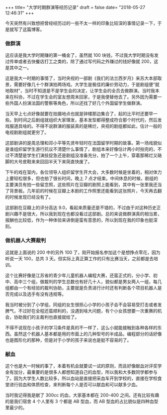 +++
title= "大学时期群演等经历记录"
draft = false
date= "2018-05-27 12:46:31"
+++

今天突然有兴致想把曾经经历过的一些不太一样的印象比较深的事情记录一下，于是就写了这篇博客。

### 做群演

这应该是我大学时期赚的第一桶金了，虽然就 100 块钱，不过我大学时期没有发过传单或者去快餐店打工之类的，除了通过写代码之外赚过的钱好像就 200，这是其中之一。

这是我大一时期的事情了，当时央视的一部剧《我们的法兰西岁月》来苏大本部取景，需要好像几十个群演拍两场戏。大学生是极佳的廉价劳动力，于是剧组便“就地取材”，当时不知道是不是学生会的决定，让学生会的全员去做群演。当时我本来在科协，不过在学生会的室友想周末回家，于是我便替他去了。另外因为需要一些外国人扮演法国的警察等角色，所以还找了好几个外国留学生做群演。

当天早上七点好像就要在拍摄地点也就是钟楼那边集合了，起的比平时还要早一些。到时间之后剧组就组织大家理发，基本发型都得整成符合那个时代的，然后发戏服道具啥的。不得不说群演的服装真的是稀烂，央视的剧组都如此，估计一般的电视剧剧组就更穷了。

这部剧讲的是周总理和邓小平等先贤年轻时在法国留学时期的故事。第一场戏貌似是谁组织留学生游行抗议不清楚什么事情了，剧组本来好像估计两小时拍完的，不过不清楚是学生们演技捉急还是剧组没准备充分，拍了一个上午，穿着那稀烂又硌脚的大号皮鞋来来回回半天下来简直快废了。

下午的戏在室内，各位领导人组织留学生开大会，大多数时候是坐着的，相对体力上要轻松很多，但也拍了很长时间，晚上 7 点才结束。中间休息的时候，剧组的主要演员有拍一些留念照，这些照片在豆瓣的剧照上能看到，其中有一张里我还当了背景板。几年前的时候在豆瓣上本剧的工作照里还能看到这张照片，今天再去翻的时候发现已经没有了。

这部剧在豆瓣上的评分高达 9.0，看起来质量还是不错的，不过由于对这种历史正剧兴趣不是很大，所以我到现在也都没看过这部剧。总的来说做群演真的相当累，报酬也比较低，作为一种体验来讲倒是蛮有意思的，所以到现在我的印象也挺深刻。

### 做机器人大赛裁判

这就是上面说的 200 中的另外 100 了，刚开始报名参加这个是想挣点零花，因为听说一天 100，总共 3 天。但实际上真正算工作的只有比赛当天，之前都是去培训。

这个比赛好像是江苏省的青少年儿童机器人编程大赛，还蛮正式的，分小学、初中、高中三个组，做裁判的学生总数也有好几十人，貌似都是男女两人一组，每几组都由一个有经验的裁判协助，主要就是负责进行计时还有判断各个项目机器人是否完成以及选手有没有违规等。

我当时被分到了小学组，同组的女生很担心小学的小孩子会不会容易受打击或者发脾气，不过好在全程还蛮顺利的，没遇到啥大问题，有个小女孩想要一次重赛的机会，协助我们的主裁判也直接就给了。

不得不说现在小孩子的学习条件是真的不一样了，这么小就能接触到各种各样的东西。虽然这个机器人基本都是用的市面上的几种型号的半成品，编程部分的话好像也是图形化的那种，但是对于小学的孩子来说也是挺不容易的了。

### 献血

这个也是大一时候的事了，本着有机会就要试一试的原则，而且好像献血对评奖学金有加分，最重要的是很多人都想知道自己的血型，所以我和大多数同学都参与了。因为大学生人数比较多，所以血站是直接把采血车开到学校的，直接在学校食堂进行验血和体质检查，来判断每个人是否可以献血和可以献多少血。

当时我记得我是献了 300cc 的血，大家基本都在 200-400 之间。还有比较有趣的是我们宿舍 4 个人里有 3 个都是 AB 型血，而 AB 型血的占比貌似是四种血型里最少的。